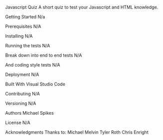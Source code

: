 Javascript Quiz
A short quiz to test your Javascript and HTML knowledge.

Getting Started
N/a

Prerequisites
N/A

Installing
N/A

Running the tests
N/A

Break down into end to end tests
N/A

And coding style tests
N/A

Deployment
N/A

Built With
Visual Studio Code

Contributing
N/A

Versioning
N/A

Authors
Michael Spikes

License
N/A

Acknowledgments
Thanks to:
Michael Melvin
Tyler Roth
Chris Enright
